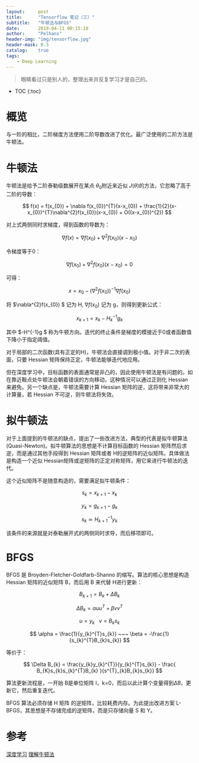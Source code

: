 ```yaml
---
layout:     post
title:      "Tensorflow 笔记（三）"
subtitle:   "牛顿法与BFGS"
date:       2019-04-11 00:15:18
author:     "Pelhans"
header-img: "img/tensorflow.jpg"
header-mask: 0.3 
catalog:    true
tags:
    - Deep Learning
---
```


> 眼睛看过只是别人的，整理出来并反复学习才是自己的。

* TOC
{:toc}

# 概览

与一阶的相比，二阶梯度方法使用二阶导数改进了优化。最广泛使用的二阶方法是牛顿法。

# 牛顿法

牛顿法是给予二阶泰勒级数展开在某点 $\theta_{0}$附近来近似 $J(\theta)$的方法，它忽略了高于二阶的导数：

$$ f(x) = f(x_{0}) + \nabla f(x_{0})^{T}(x-x_{0}) + \frac{1}{2}(x-x_{0})^{T}\nabla^{2}f(x_{0})(x-x_{0}) + O((x-x_{0})^{2}) $$

对上式两侧同时求梯度，得到函数的导数为：

$$ \nabla f(x) = \nabla f(x_{0}) + \nabla^{2}f(x_{0})(x-x_{0}) $$

令梯度等于0：

$$ \nabla f(x_{0}) + \nabla^{2}f(x_{0})(x-x_{0}) = 0 $$

可得：

$$ x = x_{0} - (\nabla^{2}f(x_{0}))^{-1}\nabla f(x_{0}) $$

将 $\nabla^{2}f(x_{0}) $ 记为 H, $\nabla f(x_{0})$ 记为 g，则得到更新公式：

$$ x_{k+1} = x_{k} - H^{-1}_{k}g_{k} $$

其中 $-H^{-1}g $ 称为牛顿方向。迭代的终止条件是梯度的模接近于0或者函数值下降小于指定阈值。

对于局部的二次函数(具有正定的H)，牛顿法会直接调到极小值。对于非二次的表面，只要 Hessian 矩阵保持正定，牛顿法能够迭代地应用。

但在深度学习中，目标函数的表面通常是非凸的，因此使用牛顿法是有问题的。如在靠近鞍点处牛顿法会朝着错误的方向移动，这种情况可以通过正则化 Hessian 来避免。另一个缺点是，牛顿法需要计算 Hessian 矩阵的逆，这将带来非常大的计算量，若 Hessian 不可逆，则牛顿法将失效。

# 拟牛顿法

对于上面提到的牛顿法的缺点，提出了一些改进方法，典型的代表是拟牛顿算法(Quasi-Newton)。拟牛顿算法的思想是不计算目标函数的 Hessian 矩阵然后求逆，而是通过其他手段得到 Hessian 矩阵或者 H的逆矩阵的近似矩阵。具体做法是构造一个近似 Hessian矩阵或逆矩阵的正定对称矩阵，用它来进行牛顿法的迭代。

这个近似矩阵不是随意构造的，需要满足拟牛顿条件：

$$ s_{k} = x_{k+1} - x_{k} $$

$$ y_{k} = g_{k+1} - g_{k} $$

$$ s_{k} \simeq H^{-1}_{k+1} y_{k} $$

该条件的来源就是对泰勒展开式的两侧同时求导，而后移项即可。

# BFGS

BFGS 是 Broyden-Fletcher-Goldfarb-Shanno 的缩写。算法的核心思想是构造 Hessian 矩阵的近似矩阵 B，而后用 B 来代替 H进行更新：

$$ B_{k+1} = B_{k} + \Delta B_{k} $$

$$ \Delta B_{k} = \alpha uu^{T} + \beta vv^{T} $$

$$ u = y_{k}~~~ v = B_{k}s_{k} $$

$$ \alpha = \frac{1}{y_{k}^{T}s_{k}} ~~~ \beta = -\frac{1}{s_{k}^{T}B_{k}s_{k}} $$

等价于：

$$ \Delta B_{k} = \frac{y_{k}y_{k}^{T}}{y_{k}^{T}s_{k}} - \frac{ B_{K}s_{k}s_{k}^{T}B_{k}  }{s^{T}_{k}B_{k}s_{k}} $$

算法更新流程是，一开始 B是单位矩阵 I，k=0，而后以此计算个变量得到$\Delta B$，更新它，然后重复迭代。

BFGS 算法必须存储 H 矩阵 的逆矩阵，比较耗费内存。为此提出改进方案 L-BFGS，其思想是不存储完成的逆矩阵，而是只存储向量 S 和 Y。

# 参考
[深度学习](https://link.springer.com/article/10.1007%2Fs10710-017-9314-z)
[理解牛顿法](https://zhuanlan.zhihu.com/p/37588590)    
